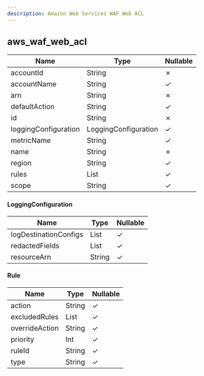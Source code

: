 ```yaml
---
description: Amazon Web Services WAF Web ACL
---
```

aws_waf_web_acl
---------------

| **Name**             | **Type**             | **Nullable** |
| -------------------- | -------------------- | ------------ |
| accountId            | String               | &cross;      |
| accountName          | String               | &check;      |
| arn                  | String               | &cross;      |
| defaultAction        | String               | &check;      |
| id                   | String               | &cross;      |
| loggingConfiguration | LoggingConfiguration | &check;      |
| metricName           | String               | &check;      |
| name                 | String               | &cross;      |
| region               | String               | &check;      |
| rules                | List<Rule>           | &check;      |
| scope                | String               | &check;      |

#### LoggingConfiguration
| **Name**              | **Type**     | **Nullable** |
| --------------------- | ------------ | ------------ |
| logDestinationConfigs | List<String> | &check;      |
| redactedFields        | List<JSON>   | &check;      |
| resourceArn           | String       | &check;      |

#### Rule
| **Name**       | **Type**     | **Nullable** |
| -------------- | ------------ | ------------ |
| action         | String       | &check;      |
| excludedRules  | List<String> | &check;      |
| overrideAction | String       | &check;      |
| priority       | Int          | &check;      |
| ruleId         | String       | &check;      |
| type           | String       | &check;      |

